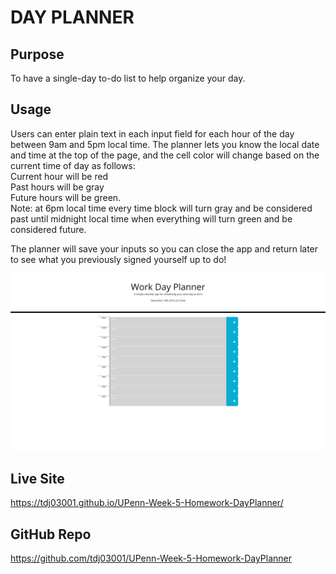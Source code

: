 # DAY PLANNER

## Purpose

To have a single-day to-do list to help organize your day.


## Usage

 Users can enter plain text in each input field for each hour of the day between 9am and 5pm local time. The planner lets you know the local date and time at the top of the page, and the cell color will change based on the current time of day as follows:  
 Current hour will be red  
 Past hours will be gray  
 Future hours will be green.  
 Note: at 6pm local time every time block will turn gray and be considered past until midnight local time when everything will turn green and be considered future.

 The planner will save your inputs so you can close the app and return later to see what you previously signed yourself up to do! 

 ![Screenshot](Assets/images/WorkDayScheduler.png)

 ## Live Site
 
 https://tdj03001.github.io/UPenn-Week-5-Homework-DayPlanner/
 
 
 ## GitHub Repo
 
 https://github.com/tdj03001/UPenn-Week-5-Homework-DayPlanner
 
